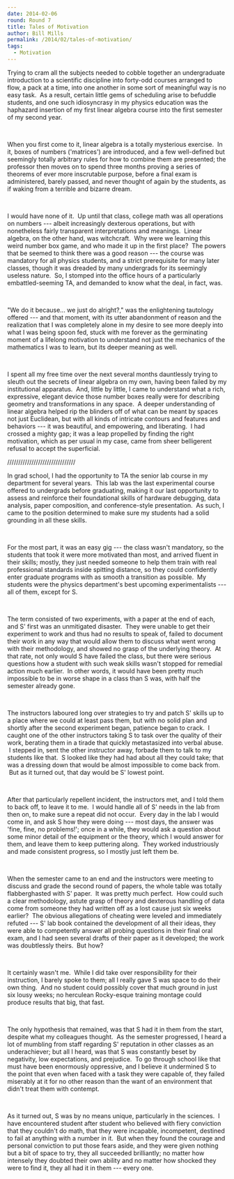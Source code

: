 ```yaml
---
date: 2014-02-06
round: Round 7
title: Tales of Motivation
author: Bill Mills
permalink: /2014/02/tales-of-motivation/
tags:
  - Motivation
---
```

<p dir="ltr">
  Trying to cram all the subjects needed to cobble together an undergraduate introduction to a scientific discipline into forty-odd courses arranged to flow, a pack at a time, into one another in some sort of meaningful way is no easy task.  As a result, certain little gems of scheduling arise to befuddle students, and one such idiosyncrasy in my physics education was the haphazard insertion of my first linear algebra course into the first semester of my second year.
</p>

&nbsp;

<p dir="ltr">
  When you first come to it, linear algebra is a totally mysterious exercise.  In it, boxes of numbers ('matrices') are introduced, and a few well-defined but seemingly totally arbitrary rules for how to combine them are presented; the professor then moves on to spend three months proving a series of theorems of ever more inscrutable purpose, before a final exam is administered, barely passed, and never thought of again by the students, as if waking from a terrible and bizarre dream.
</p>

&nbsp;

<p dir="ltr">
  I would have none of it.  Up until that class, college math was all operations on numbers --- albeit increasingly dexterous operations, but with nonetheless fairly transparent interpretations and meanings.  Linear algebra, on the other hand, was witchcraft.  Why were we learning this weird number box game, and who made it up in the first place?  The powers that be seemed to think there was a good reason --- the course was mandatory for all physics students, and a strict prerequisite for many later classes, though it was dreaded by many undergrads for its seemingly useless nature.  So, I stomped into the office hours of a particularly embattled-seeming TA, and demanded to know what the deal, in fact, was.
</p>

&nbsp;

<p dir="ltr">
  "We do it because... we just do alright?," was the enlightening tautology offered --- and that moment, with its utter abandonment of reason and the realization that I was completely alone in my desire to see more deeply into what I was being spoon fed, stuck with me forever as the germinating moment of a lifelong motivation to understand not just the mechanics of the mathematics I was to learn, but its deeper meaning as well.
</p>

&nbsp;

<p dir="ltr">
  I spent all my free time over the next several months dauntlessly trying to sleuth out the secrets of linear algebra on my own, having been failed by my institutional apparatus.  And, little by little, I came to understand what a rich, expressive, elegant device those number boxes really were for describing geometry and transformations in any space.  A deeper understanding of linear algebra helped rip the blinders off of what can be meant by spaces not just Euclidean, but with all kinds of intricate contours and features and behaviors --- it was beautiful, and empowering, and liberating.  I had crossed a mighty gap; it was a leap propelled by finding the right motivation, which as per usual in my case, came from sheer belligerent refusal to accept the superficial.
</p>

<p dir="ltr">
  ///////////////////////////////
</p>

<p dir="ltr">
  In grad school, I had the opportunity to TA the senior lab course in my department for several years.  This lab was the last experimental course offered to undergrads before graduating, making it our last opportunity to assess and reinforce their foundational skills of hardware debugging, data analysis, paper composition, and conference-style presentation.  As such, I came to the position determined to make sure my students had a solid grounding in all these skills.
</p>

&nbsp;

<p dir="ltr">
  For the most part, it was an easy gig --- the class wasn't mandatory, so the students that took it were more motivated than most, and arrived fluent in their skills; mostly, they just needed someone to help them train with real professional standards inside spitting distance, so they could confidently enter graduate programs with as smooth a transition as possible.  My students were the physics department's best upcoming experimentalists --- all of them, except for S.
</p>

&nbsp;

<p dir="ltr">
  The term consisted of two experiments, with a paper at the end of each, and S' first was an unmitigated disaster.  They were unable to get their experiment to work and thus had no results to speak of, failed to document their work in any way that would allow them to discuss what went wrong with their methodology, and showed no grasp of the underlying theory.  At that rate, not only would S have failed the class, but there were serious questions how a student with such weak skills wasn't stopped for remedial action much earlier.  In other words, it would have been pretty much impossible to be in worse shape in a class than S was, with half the semester already gone.
</p>

&nbsp;

<p dir="ltr">
  The instructors laboured long over strategies to try and patch S' skills up to a place where we could at least pass them, but with no solid plan and shortly after the second experiment began, patience began to crack.  I caught one of the other instructors taking S to task over the quality of their work, berating them in a tirade that quickly metastasized into verbal abuse.  I stepped in, sent the other instructor away, forbade them to talk to my students like that.  S looked like they had had about all they could take; that was a dressing down that would be almost impossible to come back from.  But as it turned out, that day would be S' lowest point.
</p>

&nbsp;

<p dir="ltr">
  After that particularly repellent incident, the instructors met, and I told them to back off, to leave it to me.  I would handle all of S' needs in the lab from then on, to make sure a repeat did not occur.  Every day in the lab I would come in, and ask S how they were doing --- most days, the answer was 'fine, fine, no problems!'; once in a while, they would ask a question about some minor detail of the equipment or the theory, which I would answer for them, and leave them to keep puttering along.  They worked industriously and made consistent progress, so I mostly just left them be.
</p>

&nbsp;

<p dir="ltr">
  When the semester came to an end and the instructors were meeting to discuss and grade the second round of papers, the whole table was totally flabberghasted with S' paper.  It was pretty much perfect.  How could such a clear methodology, astute grasp of theory and dexterous handling of data come from someone they had written off as a lost cause just six weeks earlier?  The obvious allegations of cheating were leveled and immediately refuted --- S' lab book contained the development of all their ideas, they were able to competently answer all probing questions in their final oral exam, and I had seen several drafts of their paper as it developed; the work was doubtlessly theirs.  But how?
</p>

&nbsp;

<p dir="ltr">
  It certainly wasn't me.  While I did take over responsibility for their instruction, I barely spoke to them; all I really gave S was space to do their own thing.  And no student could possibly cover that much ground in just six lousy weeks; no herculean Rocky-esque training montage could produce results that big, that fast.
</p>

&nbsp;

<p dir="ltr">
  The only hypothesis that remained, was that S had it in them from the start, despite what my colleagues thought.  As the semester progressed, I heard a lot of mumbling from staff regarding S' reputation in other classes as an underachiever; but all I heard, was that S was constantly beset by negativity, low expectations, and prejudice.  To go through school like that must have been enormously oppressive, and I believe it undermined S to the point that even when faced with a task they were capable of, they failed miserably at it for no other reason than the want of an environment that didn't treat them with contempt.
</p>

&nbsp;

<p dir="ltr">
  As it turned out, S was by no means unique, particularly in the sciences.  I have encountered student after student who believed with fiery conviction that they couldn't do math, that they were incapable, incompetent, destined to fail at anything with a number in it.  But when they found the courage and personal conviction to put those fears aside, and they were given nothing but a bit of space to try, they all succeeded brilliantly; no matter how intensely they doubted their own ability and no matter how shocked they were to find it, they all had it in them --- every one.
</p>
